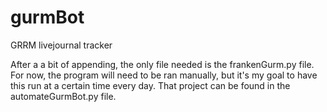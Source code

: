 # gurmBot
GRRM livejournal tracker

After a a bit of appending, the only file needed is the frankenGurm.py file. For now, the program will need to be ran manually, but it's my goal to have this run at a certain time every day. That project can be found in the automateGurmBot.py file.
